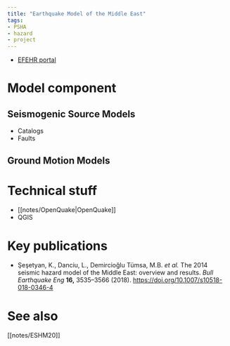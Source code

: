 ```yaml
---
title: "Earthquake Model of the Middle East"
tags:
- PSHA
- hazard
- project
---
```


- [EFEHR portal](http://hazard.efehr.org/en/Documentation/specific-hazard-models/middle-east/overview/)

# Model component
## Seismogenic Source Models

- Catalogs
- Faults

## Ground Motion Models

# Technical stuff
- [[notes/OpenQuake|OpenQuake]]
- QGIS

# Key publications
- Şeşetyan, K., Danciu, L., Demircioğlu Tümsa, M.B. _et al._ The 2014 seismic hazard model of the Middle East: overview and results. _Bull Earthquake Eng_ **16,** 3535–3566 (2018). https://doi.org/10.1007/s10518-018-0346-4

# See also
[[notes/ESHM20]]
